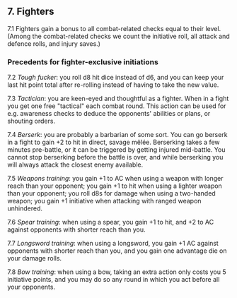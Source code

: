 <h2>7. Fighters</h2>

7.1 Fighters gain a bonus to all combat-related checks equal to their level. (Among the combat-related checks we count the initiative roll, all attack and defence rolls, and injury saves.)

<h3>Precedents for fighter-exclusive initiations</h3>

7.2 _Tough fucker_: you roll d8 hit dice instead of d6, and you can keep your last hit point total after re-rolling instead of having to take the new value.

7.3 _Tactician_: you are keen-eyed and thoughtful as a fighter. When in a fight you get one free "tactical" each combat round. This action can be used for e.g. awareness checks to deduce the opponents' abilities or plans, or shouting orders.

7.4 _Berserk_: you are probably a barbarian of some sort. You can go berserk in a fight to gain +2 to hit in direct, savage mêlée. Berserking takes a few minutes pre-battle, or it can be triggered by getting injured mid-battle. You cannot stop berserking before the battle is over, and while berserking you will always attack the closest enemy available.

7.5 _Weapons training_: you gain +1 to AC when using a weapon with longer reach than your opponent; you gain +1 to hit when using a lighter weapon than your opponent; you roll d8s for damage when using a two-handed weapon; you gain +1 initiative when attacking with ranged weapon unhindered.

7.6 _Spear training_: when using a spear, you gain +1 to hit, and +2 to AC against opponents with shorter reach than you.

7.7 _Longsword training_: when using a longsword, you gain +1 AC against opponents with shorter reach than you, and you gain one advantage die on your damage rolls.

7.8 _Bow training_: when using a bow, taking an extra action only costs you 5 initiative points, and you may do so any round in which you act before all your opponents.
